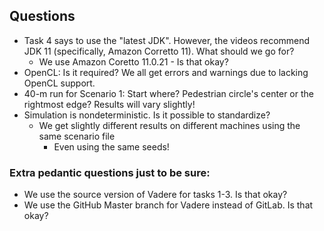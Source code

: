 ## Questions
- Task 4 says to use the "latest JDK". However, the videos recommend JDK 11 (specifically, Amazon Corretto 11). What should we go for?
    - We use Amazon Coretto 11.0.21 - Is that okay? 
- OpenCL: Is it required? We all get errors and warnings due to lacking OpenCL support.
- 40-m run for Scenario 1: Start where? Pedestrian circle's center or the rightmost edge? Results will vary slightly!
- Simulation is nondeterministic. Is it possible to standardize?
    - We get slightly different results on different machines using the same scenario file
        - Even using the same seeds!

### Extra pedantic questions just to be sure:
- We use the source version of Vadere for tasks 1-3. Is that okay?
- We use the GitHub Master branch for Vadere instead of GitLab. Is that okay?